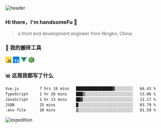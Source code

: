 ![header](https://raw.githubusercontent.com/fzq1998/fzq1998/master/header.png)

### Hi there，I'm handsomeFu 👋

> a front end development engineer from Ningbo, China.

### 🔧 我的搬砖工具
<code><img height="20" src="https://raw.githubusercontent.com/github/explore/80688e429a7d4ef2fca1e82350fe8e3517d3494d/topics/javascript/javascript.png" alt="javascript"></code>
<code><img height="20" src="https://raw.githubusercontent.com/github/explore/80688e429a7d4ef2fca1e82350fe8e3517d3494d/topics/typescript/typescript.png" alt="typescript"></code>
<code><img height="20" src="https://raw.githubusercontent.com/github/explore/80688e429a7d4ef2fca1e82350fe8e3517d3494d/topics/vue/vue.png" alt="vue"></code>
<code><img height="20" src="https://raw.githubusercontent.com/github/explore/80688e429a7d4ef2fca1e82350fe8e3517d3494d/topics/nodejs/nodejs.png" alt="nodejs"></code>



### 📊 这周我都写了什么
<!--START_SECTION:waka-->

```txt
Vue.js         7 hrs 18 mins   ████████████████▓░░░░░░░░   66.43 %
TypeScript     1 hr 26 mins    ███▒░░░░░░░░░░░░░░░░░░░░░   13.06 %
JavaScript     1 hr 13 mins    ██▓░░░░░░░░░░░░░░░░░░░░░░   11.17 %
JSON           25 mins         █░░░░░░░░░░░░░░░░░░░░░░░░   03.79 %
.env file      10 mins         ▒░░░░░░░░░░░░░░░░░░░░░░░░   01.59 %
```

<!--END_SECTION:waka-->


![expedition](https://raw.githubusercontent.com/fzq1998/fzq1998/master/expedition.gif)

